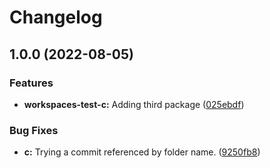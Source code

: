 # Changelog

## 1.0.0 (2022-08-05)


### Features

* **workspaces-test-c:** Adding third package ([025ebdf](https://github.com/zenbusiness/monorepo-sandbox/commit/025ebdf41a732a7c567bf73ff99a001233ff7134))


### Bug Fixes

* **c:** Trying a commit referenced by folder name. ([9250fb8](https://github.com/zenbusiness/monorepo-sandbox/commit/9250fb8cf8858b94fda81de35c730109a01083ad))
